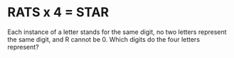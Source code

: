 # RATS x 4 = STAR

Each instance of a letter stands for the same digit, no two letters represent the same digit, and R cannot be 0. Which digits do the four letters represent?

